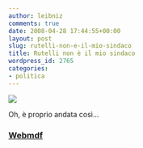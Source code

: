 ```yaml
---
author: leibniz
comments: true
date: 2008-04-28 17:44:55+00:00
layout: post
slug: rutelli-non-e-il-mio-sindaco
title: Rutelli non è il mio sindaco
wordpress_id: 2765
categories:
- politica
---
```


![](http://farm4.static.flickr.com/3114/2321667120_2768d0596a.jpg)

Oh, è proprio andata così...


### [Webmdf](http://www.flickr.com/photos/webmdf/2321667120/)
